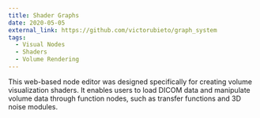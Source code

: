```yaml
---
title: Shader Graphs
date: 2020-05-05
external_link: https://github.com/victorubieto/graph_system
tags:
  - Visual Nodes
  - Shaders
  - Volume Rendering
---
```


This web-based node editor was designed specifically for creating volume visualization shaders. It enables users to load DICOM data and manipulate volume data through function nodes, such as transfer functions and 3D noise modules.

<!--more-->
